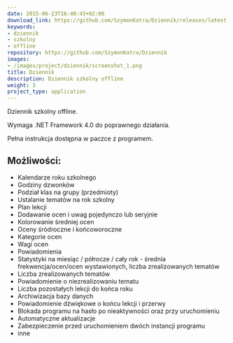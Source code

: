 ```yaml
---
date: 2015-06-23T16:40:43+02:00
download_link: https://github.com/SzymonKatra/Dziennik/releases/latest
keywords:
- dziennik
- szkolny
- offline
repository: https://github.com/SzymonKatra/Dziennik
images:
- /images/project/dziennik/screenshot_1.png
title: Dziennik
description: Dziennik szkolny offline
weight: 3
project_type: application
---
```


Dziennik szkolny offline.

Wymaga .NET Framework 4.0 do poprawnego działania.

Pełna instrukcja dostępna w paczce z programem.

## Możliwości:

- Kalendarze roku szkolnego
- Godziny dzwonków
- Podział klas na grupy (przedmioty)
- Ustalanie tematów na rok szkolny
- Plan lekcji
- Dodawanie ocen i uwag pojedynczo lub seryjnie
- Kolorowanie średniej ocen
- Oceny śródroczne i końcoworoczne
- Kategorie ocen
- Wagi ocen
- Powiadomienia
- Statystyki na miesiąc / półrocze / cały rok - średnia frekwencja/ocen/ocen wystawionych, liczba zrealizowanych tematów
- Liczba zrealizowanych tematów
- Powiadomienie o niezrealizowaniu tematu
- Liczba pozostałych lekcji do końca roku
- Archiwizacja bazy danych
- Powiadomienie dźwiękowe o końcu lekcji i przerwy
- Blokada programu na hasło po nieaktywności oraz przy uruchomieniu
- Automatyczne aktualizacje
- Zabezpieczenie przed uruchomieniem dwóch instancji programu
- inne

